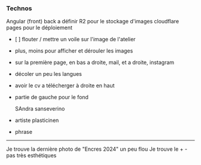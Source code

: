 ### Technos
Angular (front)
back a définir
R2 pour le stockage d'images
cloudflare pages pour le déploiement



- [ ] flouter / mettre un voile sur l'image de l'atelier
- plus, moins pour afficher et dérouler les images
- sur la première page, en bas a droite, mail, et a droite, instagram
- décoler un peu les langues
- avoir le cv a télécherger à droite en haut
- partie de gauche pour le fond 
  
  SAndra sanseverino 
- artiste plasticinen
- phrase


---
Je trouve la dernière photo de "Encres 2024" un peu flou
Je trouve le + - pas très esthétiques